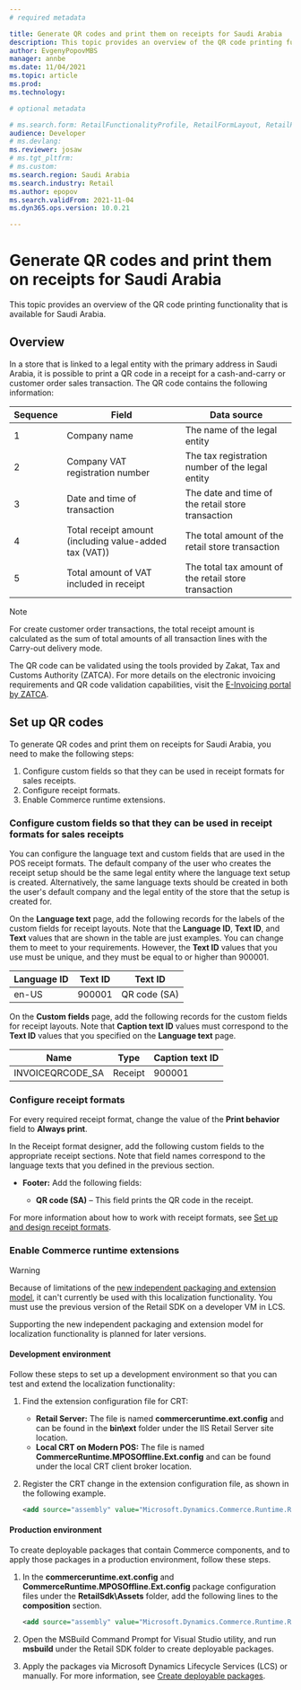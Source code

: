 ```yaml
---
# required metadata

title: Generate QR codes and print them on receipts for Saudi Arabia
description: This topic provides an overview of the QR code printing functionality that is available for Saudi Arabia.
author: EvgenyPopovMBS
manager: annbe
ms.date: 11/04/2021
ms.topic: article
ms.prod: 
ms.technology: 

# optional metadata

# ms.search.form: RetailFunctionalityProfile, RetailFormLayout, RetailParameters
audience: Developer
# ms.devlang: 
ms.reviewer: josaw
# ms.tgt_pltfrm: 
# ms.custom: 
ms.search.region: Saudi Arabia
ms.search.industry: Retail
ms.author: epopov
ms.search.validFrom: 2021-11-04
ms.dyn365.ops.version: 10.0.21

---
```

# Generate QR codes and print them on receipts for Saudi Arabia

This topic provides an overview of the QR code printing functionality that is available for Saudi Arabia.

## Overview

In a store that is linked to a legal entity with the primary address in Saudi Arabia, it is possible to print a QR code in a receipt for a cash-and-carry or customer order sales transaction. The QR code contains the following information:

| Sequence | Field                                                  | Data source |
|----------| -------------------------------------------------------|---------|
| 1        | Company name                                           | The name of the legal entity |
| 2        | Company VAT registration number                        | The tax registration number of the legal entity |
| 3        | Date and time of transaction                           | The date and time of the retail store transaction |
| 4        | Total receipt amount (including value-added tax (VAT)) | The total amount of the retail store transaction |
| 5        | Total amount of VAT included in receipt                | The total tax amount of the retail store transaction |

> [!NOTE]
> For create customer order transactions, the total receipt amount is calculated as the sum of total amounts of all transaction lines with the Carry-out delivery mode.

The QR code can be validated using the tools provided by Zakat, Tax and Customs Authority (ZATCA). For more details on the electronic invoicing requirements and QR code validation capabilities, visit the [E-Invoicing portal by ZATCA](https://zatca.gov.sa/en/E-Invoicing/Pages/default.aspx).

## Set up QR codes

To generate QR codes and print them on receipts for Saudi Arabia, you need to make the following steps:

1. Configure custom fields so that they can be used in receipt formats for sales receipts.
1. Configure receipt formats.
1. Enable Commerce runtime extensions.

### Configure custom fields so that they can be used in receipt formats for sales receipts

You can configure the language text and custom fields that are used in the POS receipt formats. The default company of the user who creates the receipt setup should be the same legal entity where the language text setup is created. Alternatively, the same language texts should be created in both the user's default company and the legal entity of the store that the setup is created for.

On the **Language text** page, add the following records for the labels of the custom fields for receipt layouts. Note that the **Language ID**, **Text ID**, and **Text** values that are shown in the table are just examples. You can change them to meet to your requirements. However, the **Text ID** values that you use must be unique, and they must be equal to or higher than 900001.

| Language ID | Text ID | Text ID                   |
|-------------|---------|---------------------------|
| en-US       | 900001  | QR code (SA)              |

On the **Custom fields** page, add the following records for the custom fields for receipt layouts. Note that **Caption text ID** values must correspond to the **Text ID** values that you specified on the **Language text** page.

| Name               | Type    | Caption text ID |
|--------------------|---------|-----------------|
| INVOICEQRCODE_SA   | Receipt | 900001          |

### Configure receipt formats

For every required receipt format, change the value of the **Print behavior** field to **Always print**.

In the Receipt format designer, add the following custom fields to the appropriate receipt sections. Note that field names correspond to the language texts that you defined in the previous section.

- **Footer:** Add the following fields:

    - **QR code (SA)** – This field prints the QR code in the receipt.

For more information about how to work with receipt formats, see [Set up and design receipt formats](../receipt-templates-printing.md).

### Enable Commerce runtime extensions

> [!WARNING]
> Because of limitations of the [new independent packaging and extension model](../dev-itpro/build-pipeline.md), it can't currently be used with this localization functionality. You must use the previous version of the Retail SDK on a developer VM in LCS.
>
> Supporting the new independent packaging and extension model for localization functionality is planned for later versions.

#### Development environment

Follow these steps to set up a development environment so that you can test and extend the localization functionality:

1. Find the extension configuration file for CRT:

    - **Retail Server:** The file is named **commerceruntime.ext.config** and can be found in the **bin\\ext** folder under the IIS Retail Server site location.
    - **Local CRT on Modern POS:** The file is named **CommerceRuntime.MPOSOffline.Ext.config** and can be found under the local CRT client broker location.

1. Register the CRT change in the extension configuration file, as shown in the following example.

    ``` xml
    <add source="assembly" value="Microsoft.Dynamics.Commerce.Runtime.ReceiptsSaudiArabia" />
    ```

#### Production environment

To create deployable packages that contain Commerce components, and to apply those packages in a production environment, follow these steps.

1. In the **commerceruntime.ext.config** and **CommerceRuntime.MPOSOffline.Ext.config** package configuration files under the **RetailSdk\\Assets** folder, add the following lines to the **composition** section.

    ``` xml	
    <add source="assembly" value="Microsoft.Dynamics.Commerce.Runtime.ReceiptsSaudiArabia" />
    ```

1. Open the MSBuild Command Prompt for Visual Studio utility, and run **msbuild** under the Retail SDK folder to create deployable packages.
1. Apply the packages via Microsoft Dynamics Lifecycle Services (LCS) or manually. For more information, see [Create deployable packages](../dev-itpro/retail-sdk/retail-sdk-packaging.md).
